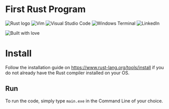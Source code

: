 # First Rust Program

![Rust logo](https://img.shields.io/badge/Rust-000000?style=for-the-badge&logo=rust&logoColor=white)
![Vim](https://img.shields.io/badge/VIM-%2311AB00.svg?style=for-the-badge&logo=vim&logoColor=white)
![Visual Studio Code](https://img.shields.io/badge/Visual%20Studio%20Code-0078d7.svg?style=for-the-badge&logo=visual-studio-code&logoColor=white)
![Windows Terminal](https://img.shields.io/badge/Windows%20Terminal-%234D4D4D.svg?style=for-the-badge&logo=windows-terminal&logoColor=white)
![LinkedIn](https://img.shields.io/badge/linkedin-%230077B5.svg?style=for-the-badge&logo=linkedin&logoColor=white)

![Built with love](http://ForTheBadge.com/images/badges/built-with-love.svg)

# Install
Follow the installation guide on https://www.rust-lang.org/tools/install if you do not already have the Rust compiler installed on  your OS. 

## Run
To run the code, simply type `main.exe` in the Command Line of your choice. 
